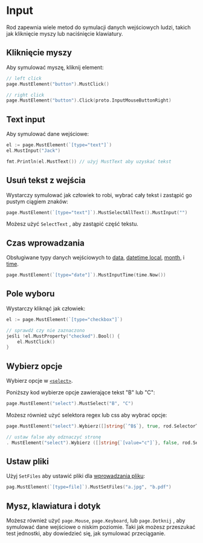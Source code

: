# Input

Rod zapewnia wiele metod do symulacji danych wejściowych ludzi, takich jak kliknięcie myszy lub naciśnięcie klawiatury.

## Kliknięcie myszy

Aby symulować myszę, kliknij element:

```go
// left click
page.MustElement("button").MustClick()

// right click
page.MustElement("button").Click(proto.InputMouseButtonRight)
```

## Text input

Aby symulować dane wejściowe:

```go
el := page.MustElement(`[type="text"]`)
el.MustInput("Jack")

fmt.Println(el.MustText()) // użyj MustText aby uzyskać tekst
```

## Usuń tekst z wejścia

Wystarczy symulować jak człowiek to robi, wybrać cały tekst i zastąpić go pustym ciągiem znaków:

```go
page.MustElement(`[type="text"]`).MustSelectAllText().MustInput("")
```

Możesz użyć `SelectText` , aby zastąpić część tekstu.

## Czas wprowadzania

Obsługiwane typy danych wejściowych to [data](https://developer.mozilla.org/en-US/docs/Web/HTML/Element/input/date), [datetime local](https://developer.mozilla.org/en-US/docs/Web/HTML/Element/input/datetime-local), [month](https://developer.mozilla.org/en-US/docs/Web/HTML/Element/input/month), i [time](https://developer.mozilla.org/en-US/docs/Web/HTML/Element/input/time).

```go
page.MustElement(`[type="date"]`).MustInputTime(time.Now())
```

## Pole wyboru

Wystarczy kliknąć jak człowiek:

```go
el := page.MustElement(`[type="checkbox"]`)

// sprawdź czy nie zaznaczono
jeśli !el.MustProperty("checked").Bool() {
    el.MustClick()
}
```

## Wybierz opcje

Wybierz opcje w [`<select>`](https://developer.mozilla.org/en-US/docs/Web/HTML/Element/select).

Poniższy kod wybierze opcje zawierające tekst "B" lub "C":

```go
page.MustElement("select").MustSelect("B", "C")
```

Możesz również użyć selektora regex lub css aby wybrać opcje:

```go
page.MustElement("select").Wybierz([]string{`^B$`}, true, rod.SelectorTypeRegex)

// ustaw false aby odznaczyć stronę
. MustElement("select").Wybierz ([]string{`[value="c"]`}, false, rod.SelectorTypeCSSSector)
```

## Ustaw pliki

Użyj `SetFiles` aby ustawić pliki dla [wprowadzania pliku](https://developer.mozilla.org/en-US/docs/Web/HTML/Element/input/file):

```go
pag.MustElement(`[type=file]`).MustSetFiles("a.jpg", "b.pdf")
```

## Mysz, klawiatura i dotyk

Możesz również użyć `page.Mouse`, `page.Keyboard`, lub `page.Dotknij` , aby symulować dane wejściowe o niskim poziomie. Taki jak możesz przeszukać test jednostki, aby dowiedzieć się, jak symulować przeciąganie.
